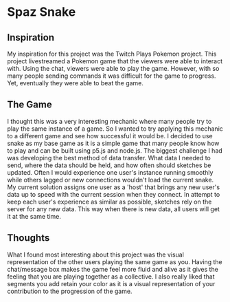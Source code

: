 # Spaz Snake

## Inspiration

My inspiration for this project was the Twitch Plays Pokemon project. 
This project livestreamed a Pokemon game that the viewers were able to interact with. 
Using the chat, viewers were able to play the game. 
However, with so many people sending commands it was difficult for the game to progress.
Yet, eventually they were able to beat the game. 

## The Game

I thought this was a very interesting mechanic where many people try to play the same instance of a game.
So I wanted to try applying this mechanic to a different game and see how successful it would be.
I decided to use snake as my base game as it is a simple game that many people know how to play and can be built using p5.js and node.js.
The biggest challenge I had was developing the best method of data transfer. What data I needed to send, where the data should be held, and how often should sketches be updated.
Often I would experience one user's instance running smoothly while others lagged or new connections wouldn't load the current snake.
My current solution assigns one user as a 'host' that brings any new user's data up to speed with the current session when they connect.
In attempt to keep each user's experience as similar as possible, sketches rely on the server for any new data.
This way when there is new data, all users will get it at the same time. 

## Thoughts
What I found most interesting about this project was the visual representation of the other users playing the same game as you.
Having the chat/message box makes the game feel more fluid and alive as it gives the feeling that you are playing together as a collective.
I also really liked that segments you add retain your color as it is a visual representation of your contribution to the progression of the game. 
